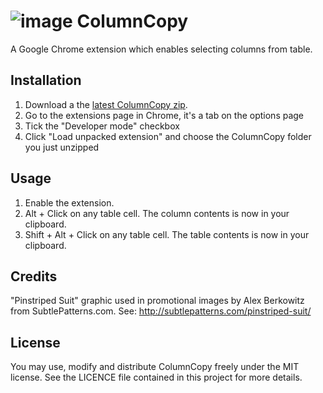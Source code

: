 # ![image](https://raw.github.com/jamesandres/ColumnCopy/master/icons/icon48.png) ColumnCopy

A Google Chrome extension which enables selecting columns from table.

## Installation

1. Download a the [latest ColumnCopy zip](https://github.com/jamesandres/ColumnCopy/archive/master.zip).
2. Go to the extensions page in Chrome, it's a tab on the options page
3. Tick the "Developer mode" checkbox
4. Click "Load unpacked extension" and choose the ColumnCopy folder you just unzipped


## Usage

1. Enable the extension.
2. Alt + Click on any table cell. The column contents is now in your clipboard.
3. Shift + Alt + Click on any table cell. The table contents is now in your clipboard.


## Credits

"Pinstriped Suit" graphic used in promotional images by Alex Berkowitz from
SubtlePatterns.com. See: http://subtlepatterns.com/pinstriped-suit/


## License

You may use, modify and distribute ColumnCopy freely under the MIT license. See the LICENCE file contained in this project for more details.
